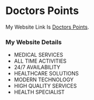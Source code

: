 # Doctors Points

My Website Link Is [Doctors Points](https://prescription-a7d6b.web.app/).


### My Website Details

* MEDICAL SERVICES
* ALL TIME ACTIVITIES
* 24/7 AVAILABILITY
* HEALTHCARE SOLUTIONS
* MODERN TECHNOLOGY
* HIGH QUALITY SERVICES
* HEALTH SPECIALIST
